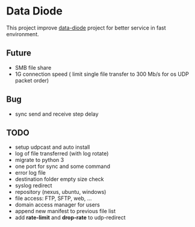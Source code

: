 # Data Diode

This project improve [data-diode](https://github.com/wavestone-cdt/dyode) project for better service in fast environment.

## Future

* SMB file share
* 1G connection speed ( limit single file transfer to 300 Mb/s for os UDP packet order)

## Bug

* sync send and receive step delay

## TODO

* setup udpcast and auto install 
* log of file transferred (with log rotate)
* migrate to python 3
* one port for sync and some command
* error log file
* destination folder empty size check
* syslog redirect
* repository (nexus, ubuntu, windows)
* file access: FTP, SFTP, web, ...
* domain access manager for users
* append new manifest to previous file list
* add **rate-limit** and **drop-rate** to udp-redirect
